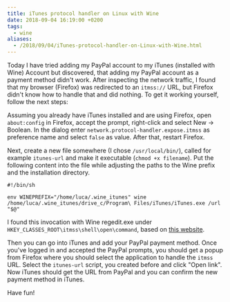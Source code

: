 ```yaml
---
title: iTunes protocol handler on Linux with Wine
date: 2018-09-04 16:19:00 +0200
tags:
  - wine
aliases:
  - /2018/09/04/iTunes-protocol-handler-on-Linux-with-Wine.html
---
```

Today I have tried adding my PayPal account to my iTunes (installed with Wine) Account but discovered, that adding my PayPal account as a payment method didn't work. After inspecting the network traffic, I found that my browser (Firefox) was redirected to an `itmss://` URL, but Firefox didn't know how to handle that and did nothing. To get it working yourself, follow the next steps:

Assuming you already have iTunes installed and are using Firefox, open `about:config` in Firefox, accept the prompt, right-click and select New -> Boolean. In the dialog enter `network.protocol-handler.expose.itmss` as preference name and select `false` as value. After that, restart Firefox.

Next, create a new file somewhere (I chose `/usr/local/bin/`), called for example `itunes-url` and make it executable (`chmod +x filename`). Put the following content into the file while adjusting the paths to the Wine prefix and the installation directory.
```shell
#!/bin/sh

env WINEPREFIX="/home/luca/.wine_itunes" wine /home/luca/.wine_itunes/drive_c/Program\ Files/iTunes/iTunes.exe /url "$@"
```
I found this invocation with Wine regedit.exe under `HKEY_CLASSES_ROOT\itmss\shell\open\command`, based on [this website](https://support.shotgunsoftware.com/hc/en-us/articles/219031308-Launching-applications-using-custom-browser-protocols).

Then you can go into iTunes and add your PayPal payment method. Once you've logged in and accepted the PayPal prompts, you should get a popup from Firefox where you should select the application to handle the `itmss` URL. Select the `itunes-url` script, you created before and click "Open link". Now iTunes should get the URL from PayPal and you can confirm the new payment method in iTunes.

Have fun!
